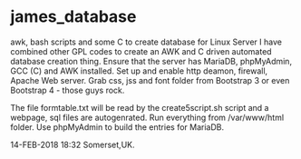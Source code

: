 # james_database
awk, bash scripts and some C to create database for Linux Server
I have combined other GPL codes to create an AWK and C driven automated database creation thing.
Ensure that the server has MariaDB, phpMyAdmin, GCC (C) and AWK installed.
Set up and enable http deamon, firewall, Apache Web server.
Grab css, jss and font folder from Bootstrap 3 or even Bootstrap 4 - those guys rock. 

The file formtable.txt will be read by the create5script.sh script and a webpage, sql files are autogenrated. Run everything
from /var/www/html folder. Use phpMyAdmin to build the entries for MariaDB. 

14-FEB-2018 18:32 Somerset,UK.
